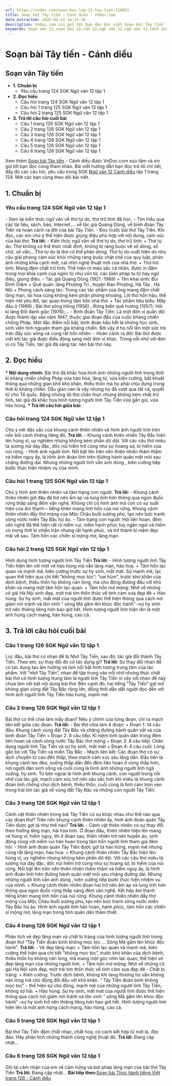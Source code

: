```yaml
---
url: https://vndoc.com/soan-bai-lop-12-tay-tien-114051
title: Soạn bài Tây tiến - Cánh diều - VnDoc.com
date_extracted: 2025-04-14 14:23:36
description: VnDoc.com xin gửi tới bạn đọc bài viết Soạn bài Tây tiến - Cánh diều. Mời các bạn cùng theo dõi bài viết dưới đây nhé.
keywords: Soạn văn 12,soạn bài 12,văn 12,ngữ văn 12,ngữ văn 12 Cánh diều,soạn ngữ văn 12,giải ngữ văn 12,soạn văn 12 Cánh diều,soạn văn 12 Cánh diều ngắn nhất,soạn bài 12 cánh diều,soạn văn 12 tập 1 trang 124 Cánh diều,Soạn bài lớp 12 Tây Tiến,Soạn bài môn Ngữ văn lớp 12 học kì I,soạn văn học kì 1 lớp 12,soạn bài thơ tây tiến của quang dũng,soạn bài tây tiến quang dũng,soạn văn tây tiến,Soạn bài Tây tiến Cánh diều,Soạn bài Tây tiến,Soạn bài Tây tiến ngắn nhất,soạn văn 12 tập 1 trang 124
---
```


# Soạn bài Tây tiến - Cánh diều
## Soạn văn Tây tiến
  * **1\. Chuẩn bị**
    * Yêu cầu trang 124 SGK Ngữ văn 12 tập 1
  * **2\. Đọc hiểu**
    * Câu hỏi trang 124 SGK Ngữ văn 12 tập 1
    * Câu hỏi 1 trang 125 SGK Ngữ văn 12 tập 1
    * Câu hỏi 2 trang 125 SGK Ngữ văn 12 tập 1
  * **3\. Trả lời câu hỏi cuối bài**
    * Câu 1 trang 126 SGK Ngữ văn 12 tập 1
    * Câu 2 trang 126 SGK Ngữ văn 12 tập 1
    * Câu 3 trang 126 SGK Ngữ văn 12 tập 1
    * Câu 4 trang 126 SGK Ngữ văn 12 tập 1
    * Câu 5 trang 126 SGK Ngữ văn 12 tập 1
    * Câu 6 trang 126 SGK Ngữ văn 12 tập 1

Xem thêm
[Soạn bài Tây tiến](<https://vndoc.com/soan-bai-lop-12-tay-tien-114051>) \- Cánh diều được VnDoc.com sưu tầm và xin gửi tới bạn đọc cùng tham khảo. Bài viết hướng dẫn bạn đọc trả lời chi tiết, đầy đủ các câu hỏi, yêu cầu trong SGK [Ngữ văn 12 Cánh diều](<https://vndoc.com/soan-van-12-canh-dieu>) tập 1 trang 124. Mời các bạn cùng theo dõi bài viết.
## 1\. Chuẩn bị
### Yêu cầu trang 124 SGK Ngữ văn 12 tập 1
\- Xem lại kiến thức ngữ văn về thơ tự do, thơ trữ tình đã học.
\- Tìm hiểu qua các tài liệu, sách, báo, Internet,... về tác giả Quang Dũng, về binh đoàn Tây Tiến và hoàn cảnh ra đời của bài Tây Tiến.
\- Đọc trước bài thơ Tây Tiến. Khi đọc, các em chú ý thể hiện được giọng điệu phù hợp với nội dung, cảm xúc của bài thơ.
**Trả lời:**
\- Kiến thức ngữ văn về thơ tự do, thơ trữ tình:
\+ Thơ tự do: Thơ không có thể thức nhất định, không bị ràng buộc về số dòng, số chữ, số vần,...Thơ tự do là thơ có thể phân dòng. Thơ tự do xuất hiện do nhu cầu giải phóng cảm xúc khỏi những ràng buộc chặt chẽ của quy luật, phản ánh những khía cạnh mới, cái nhìn nghệ thuật mới của nhà thơ.
\+ Thơ trữ tình: Mang đậm chất trữ tình; Thể hiện rõ màu sắc cá nhân, được in đậm trong mọi khía cạnh của ngôn từ như vốn từ, các biện pháp tu từ hay ngữ điệu, giọng điệu.
\- Tác giả Quang Dũng \(1921 -1988\)
\+ Tên khai sinh: Bùi Đình Diệm
\+ Quê quán: làng Phượng Trì , huyện Đan Phượng, Hà Tây , Hà Nội
\+ Phong cách sáng tác: Trong các tác phẩm của ông mang đậm chất lãng mạn, tài hoa cũng không kém phần phóng khoáng. Lời thơ hồn hậu, thể hiện nét yêu đời, lạc quan trong tâm hồn nhà thơ.
\+ Tác phẩm tiêu biểu: Mây đầu ô \(1986\) ; Bài thơ sông Hồng \(1956\) ; Rừng biển quê hương \(1957\); Hồi kí làng Đồi đánh giặc \(1976\);...
\- Binh đoàn Tây Tiến: Là một đơn vị quân đội được thành lập vào năm 1947, thuộc giai đoạn đầu của cuộc kháng chiến chống Pháp. Một đặc điểm nổi bật, binh đoàn hầu hết là những học sinh, sinh viên tình nguyện tham gia kháng chiến. Bởi vậy ở họ nổi lên một sức trẻ tràn đầy sức sống và cũng rất hồn nhiên.
\- Hoàn cảnh ra đời: Bài thơ được viết khi tác giả được điều động sang một đơn vị khác. Trong nỗi nhớ với đơn vị cũ Tây Tiến, tác giả đã sáng tác nên bài thơ này.
## **2\. Đọc hiểu**
**\* Nội dung chính:** Bài thơ đã khắc họa hình ảnh những người lính trong thời kì kháng chiến chống Pháp vừa hào hòa, lãng tử, vừa kiên cường, bất khuất thông qua những gian khổ khó khăn, thiếu thốn mà họ phải chịu đựng trong thời kì kháng chiến. Dẫu gian nan là vậy nhưng họ đã vượt qua tất cả, quyết tử cho Tổ quốc. Bằng những lời thơ chân thực nhưng không kém chất trữ tình, tác giả đã khắc họa hình tượng người lính Tây Tiến vừa gần gũi, vừa hào hùng.
**\* Trả lời câu hỏi giữa bài:**
### Câu hỏi trang 124 SGK Ngữ văn 12 tập 1
Chú ý nét đặc sắc của khung cảnh thiên nhiên và hình ảnh người lính trên nền bối cảnh thiêng liêng đó.
**Trả lời:**
\- Khung cảnh thiên nhiên Tây Bắc hiện lên hùng vĩ, uy nghiêm nhưng không kém phần dữ dội. Với các câu thơ miêu tả sương núi dày đặc, dốc núi hiểm trở cũng như sự hoang sơ, bí hiểm của núi rừng.
\- Hình ảnh người lính: Nổi bật lên trên nền thiên nhiên thăm thẳm và hiểm nguy ấy, là hình ảnh đoàn lính trên đường hành quân mệt mỏi sau chặng đường dài. Nhưng những người lính vẫn anh dũng , kiên cường tiếp bước thực hiện nhiệm vụ của mình.
### Câu hỏi 1 trang 125 SGK Ngữ văn 12 tập 1
Chú ý hình ảnh thiên nhiên và tâm trạng con người.
**Trả lời:**
\- Khung cảnh thiên nhiên giờ đây đã trở nên ấm áp và lung linh hơn thông qua ngọn đuốc rừng thắp sáng đêm văn nghệ. Không chỉ có hình ảnh mà còn có sự xuất hiện của âm thanh – tiếng khèn mang linh hồn của núi rừng. Khung cảnh thiên nhiên đầy thơ mộng của Mộc Châu buổi sương phủ, tạo nên bức tranh sông nước miền Tây Bắc hư ảo.
\- Tâm trạng con người: Hội liên hoan, đêm văn nghệ đã thể hiện rất rõ niềm vui, niềm hạnh phúc tuy ngắn ngủi và hiếm có trong thời kì chiến trận nhưng rất hạnh phúc, và trở thành kỉ niệm đẹp mãi về sau. Tâm hồn các chiến sĩ mộng mơ, lãng mạn.
### Câu hỏi 2 trang 125 SGK Ngữ văn 12 tập 1
Hình dung hình tượng người lính Tây Tiến
**Trả lời:**
\- Hình tượng người lính Tây Tiến hiện lên với một vẻ hào hùng mà vẫn lãng mạn, hào hoa.
\+ Tâm hồn lạc quan và mạnh mẽ, kiên cường trước sự hy sinh, mất mát. Sự mạnh mẽ, lạc quan thể hiện qua chi tiết “không mọc tóc”; “oai hùm”, trước khó khăn của dịch bệnh, thiếu thốn họ không nản lòng, mà chủ động đương đầu với khó khăn và mang một tâm hồn lạc quan.
\+ Tâm hồn mơ mộng: Nhớ về những cô gái Hà Nội xinh đẹp, một trái tim thổn thức về tình cảm xưa đẹp đẽ
\+ Hào hùng: Sự hy sinh, mất mát của người lính được thể hiện thông qua cách nói giảm nói tránh và tôn vinh “ sông Mã gầm lên khúc độc hành” –sự hy sinh trở nên thiêng liêng hơn bao giờ hết. Hình tượng người lính hiện lên là một anh hùng cách mạng, hào hùng, cao cả.
## 3\. Trả lời câu hỏi cuối bài
### Câu 1 trang 126 SGK Ngữ văn 12 tập 1
Lúc đầu, bài thơ có nhan đề là Nhớ Tây Tiến, sau đó, tác giả đổi thành Tây Tiến. Theo em, sự thay đổi đó có tác dụng gì?
**Trả lời:**
Sự thay đổi nhan đề có tác dụng tạo âm hưởng và làm nổi bật hình tượng trung tâm của tác phẩm. Với “nhớ Tây Tiến”, nhan đề tập trung vào nỗi nhớ nhưng thực chất bài thơ có hình tượng trung tâm là người lính Tây Tiến vì vậy với nhan đề này chưa làm nổi bật nội dung bài thơ. Bên cạnh đó, hai tiếng “Tây Tiến” gợi mở không gian vùng đất Tây Bắc rộng lớn, đồng thời dẫn dắt người đọc đến với hình ảnh người lính Tây Tiến hào hùng, mạnh mẽ.
### Câu 2 trang 126 SGK Ngữ văn 12 tập 1
Bài thơ có thể chia làm mấy đoạn? Nêu ý chính của từng đoạn, chỉ ra mạch liên kết giữa các đoạn.
**Trả lời:**
\- Bài thơ chia làm 4 đoạn:
\+ Đoạn 1: 14 câu đầu: Khung cảnh vùng đất Tây Bắc và chặng đường hành quân vất vả của binh đoàn Tây Tiến
\+ Đoạn 2: 8 câu tiếp: Kỉ niệm tình quân dân trong đêm liên hoan và cảnh sông nước Tây Bắc thơ mộng
\+ Đoạn 3: 8 câu tiếp: Chân dung người lính Tây Tiến và sự hy sinh, mất mát
\+ Đoạn 4: 4 câu cuối: Lòng gắn bó với Tây Tiến và miền Tây Bắc
\- Mạch liên kết: Các đoạn thơ có sự dịch chuyển từ cao đến thấp, theo mạch cảm xúc sâu lắng dần. Đầu tiên là khung cảnh leo đèo, xuống thấp dần đến đêm liên hoan ở vùng thấp hơn, nơi người dân sinh sống và cuối cùng là hình ảnh những người lính ngã xuống, hy sinh. Từ bên ngoài là hình ảnh khung cảnh, con người trong nỗi nhớ của tác giả, mạch cảm xúc trở nên sâu sắc hơn khi miêu tả khung cảnh đoàn lính chống chọi dịch bênh, thiếu thốn, cuối cùng là tình cảm trọn vẹn trong trái tim tác giả về vùng đất Tây Bắc và những con người Tây Tiến.
### Câu 3 trang 126 SGK Ngữ văn 12 tập 1
Cảnh vật thiên nhiên trong bài Tây Tiến có sự khác nhau như thế nào qua các đoạn thơ? Trên nền khung cảnh thiên nhiên ấy, hình ảnh đoàn quân Tây Tiến được gợi tả như thế nào?
**Trả lời:**
\- Cảnh vật thiên nhiên có sự thay đổi theo hướng lãng mạn, hài hòa hơn. Ở đoạn đầu, thiên nhiên hiện lên mang vẻ hùng vĩ, hiểm nguy, thì ở đoạn sau, thiên nhiên trở nên huyền ảo, sinh động cùng với niềm vui hân hoan trong tâm hồn người lính tham gia đêm hội.
\- Hình ảnh đoàn quân Tây Tiến được gợi tả hào hùng, mạnh mẽ nhưng cũng rất lãng mạn, hào hoa:
\+ Khung cảnh thiên nhiên Tây Bắc hiện lên hùng vĩ, uy nghiêm nhưng không kém phần dữ dội. Với các câu thơ miêu tả sương núi dày đặc, dốc núi hiểm trở cũng như sự hoang sơ, bí hiểm của núi rừng. Nổi bật lên trên nền thiên nhiên thăm thẳm và hiểm nguy ấy, là hình ảnh đoàn lính trên đường hành quân mệt mỏi sau chặng đường dài. Nhưng những người lính vẫn anh dũng , kiên cường tiếp bước thực hiện nhiệm vụ của mình.
\+ Khung cảnh thiên nhiên đoạn hai trở nên ấm áp và lung linh hơn thông qua ngọn đuốc rừng thắp sáng đêm văn nghệ. Kết hợp âm thanh tiếng khèn mang linh hồn của núi rừng. Khung cảnh thiên nhiên đầy thơ mộng của Mộc Châu buổi sương phủ, tạo nên bức tranh sông nước miền Tây Bắc hư ảo. Hình ảnh người lính hân hoan, hạnh phúc, tâm hồn các chiến sĩ mộng mơ, lãng mạn trong tình quân dân thắm thiết.
### Câu 4 trang 126 SGK Ngữ văn 12 tập 1
Phân tích vẻ đẹp lãng mạn và chất bi tráng của hình tượng người lính trong đoạn thơ “Tây Tiến đoàn binh không mọc tóc ... Sông Mã gầm lên khúc độc hành”.
**Trả lời:**
\- Vẻ đẹp lãng mạn:
\+ Tâm hồn lạc quan và mạnh mẽ, kiên cường thể hiện qua chi tiết “không mọc tóc”, trước khó khăn của dịch bệnh, thiếu thốn họ không nản lòng, mà mang một góc nhìn lạc quan, thể hiện vẻ đẹp lãng mạn của những người lính.
\+ Tâm hồn mơ mộng: Nhớ về những cô gái Hà Nội xinh đẹp, một trái tim thổn thức về tình cảm xưa đẹp đẽ
\- Chất bi tráng:
\+ Kiên cường: Trước dịch bệnh, không khí tang thương họ vẫn không nản lòng mà chủ động đối đầu với khó khăn. “ Tây Tiến đoàn bình không mọc tóc” – thể hiện sự chủ động, mạnh mẽ của những người lính Tây Tiến, không sợ hãi.
\+ Hào hùng: Sự hy sinh, mất mát của người lính được thể hiện thông qua cách nói giảm nói tránh và tôn vinh “ sông Mã gầm lên khúc độc hành” –sự hy sinh trở nên thiêng liêng hơn bao giờ hết. Hình tượng người lính hiện lên là một anh hùng cách mạng, hào hùng, cao cả.
### Câu 5 trang 126 SGK Ngữ văn 12 tập 1
Bài thơ Tây Tiến đậm chất nhạc, chất hoạ, có cách kết hợp từ mới lạ, độc đáo. Hãy phân tích những thành công nghệ thuật đó.
**Trả lời:**
Đang cập nhật...
### Câu 6 trang 126 SGK Ngữ văn 12 tập 1
Ghi lại cảm nhận của em về cảm hứng và bút pháp lãng mạn của bài thơ Tây Tiến
**Trả lời:**
Đang cập nhật...
**Bài tiếp theo:**[Soạn bài Thực hành tiếng Việt trang 126 - Cánh diều](<https://vndoc.com/soan-bai-thuc-hanh-tieng-viet-trang-126-canh-dieu-321763>)
